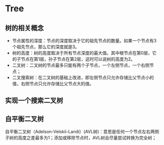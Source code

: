 # Tree

## 树的相关概念

 - 节点属性的深度：节点的深度取决于它的祖先节点的数量。如果一个节点有3个祖先节点，那么它的深度就是3。
 - 树的高度：树的高度取决于所有节点深度的最大值。其中根节点在第0层，它的子节点在第1层，孙子节点在第2层，这时可以说树的高度为2。
 - 二叉树：二叉树的节点最多只能有两个子节点，一个左侧节点，一个右侧节点；
 - 二叉搜索树：在二叉树的基础上改进，即左侧节点只允许存储比父节点小的值，右侧节点只允许存储比父节点大的值。

 ## 实现一个搜索二叉树

<!-- <<< ./docs/javascript/算法/9.树/index.js -->

## 自平衡二叉树

自平衡二叉树（Adelson-Velskii-Landi）(AVL树)：意思是任何一个节点左右两侧子树的高度之差最多为1；添加或移除节点时，AVL树会尽量尝试转换为完全树；


<!-- <<< ./docs/javascript/算法/9.树/avl.js -->